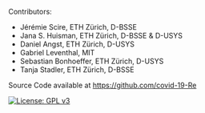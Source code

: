 
Contributors:

  - Jérémie Scire, ETH Zürich, D-BSSE
  - Jana S. Huisman, ETH Zürich, D-BSSE & D-USYS
  - Daniel Angst, ETH Zürich, D-USYS
  - Gabriel Leventhal, MIT
  - Sebastian Bonhoeffer, ETH Zürich, D-USYS
  - Tanja Stadler, ETH Zürich, D-BSSE

Source Code available at https://github.com/covid-19-Re

[![License: GPL v3](https://img.shields.io/badge/License-GPLv3-blue.svg)](https://www.gnu.org/licenses/gpl-3.0)
